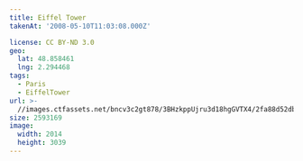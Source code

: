 ```yaml
---
title: Eiffel Tower
takenAt: '2008-05-10T11:03:08.000Z'

license: CC BY-ND 3.0
geo:
  lat: 48.858461
  lng: 2.294468
tags:
  - Paris
  - EiffelTower
url: >-
  //images.ctfassets.net/bncv3c2gt878/3BHzkppUjru3d18hgGVTX4/2fa88d52dbca4f6528f13c63e0f4e0c6/eiffel-tower_4343152441_o
size: 2593169
image:
  width: 2014
  height: 3039
---
```

